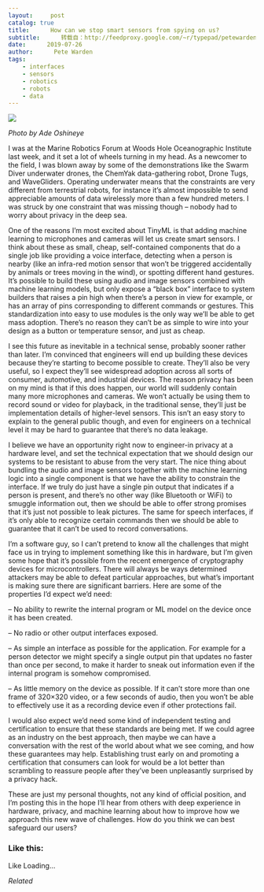 ```yaml
---
layout:     post
catalog: true
title:      How can we stop smart sensors from spying on us?
subtitle:      转载自：http://feedproxy.google.com/~r/typepad/petewarden/~3/tpZdm-uEL6o/
date:      2019-07-26
author:      Pete Warden
tags:
    - interfaces
    - sensors
    - robotics
    - robots
    - data
---
```


![](https://petewarden.files.wordpress.com/2019/07/privacy.png?w=550)


*Photo by Ade Oshineye*

I was at the Marine Robotics Forum at Woods Hole Oceanographic Institute last week, and it set a lot of wheels turning in my head. As a newcomer to the field, I was blown away by some of the demonstrations like the Swarm Diver underwater drones, the ChemYak data-gathering robot, Drone Tugs, and WaveGliders. Operating underwater means that the constraints are very different from terrestrial robots, for instance it’s almost impossible to send appreciable amounts of data wirelessly more than a few hundred meters. I was struck by one constraint that was missing though – nobody had to worry about privacy in the deep sea.

One of the reasons I’m most excited about TinyML is that adding machine learning to microphones and cameras will let us create smart sensors. I think about these as small, cheap, self-contained components that do a single job like providing a voice interface, detecting when a person is nearby (like an infra-red motion sensor that won’t be triggered accidentally by animals or trees moving in the wind), or spotting different hand gestures. It’s possible to build these using audio and image sensors combined with machine learning models, but only expose a “black box” interface to system builders that raises a pin high when there’s a person in view for example, or has an array of pins corresponding to different commands or gestures. This standardization into easy to use modules is the only way we’ll be able to get mass adoption. There’s no reason they can’t be as simple to wire into your design as a button or temperature sensor, and just as cheap.

I see this future as inevitable in a technical sense, probably sooner rather than later. I’m convinced that engineers will end up building these devices because they’re starting to become possible to create. They’ll also be very useful, so I expect they’ll see widespread adoption across all sorts of consumer, automotive, and industrial devices. The reason privacy has been on my mind is that if this does happen, our world will suddenly contain many more microphones and cameras. We won’t actually be using them to record sound or video for playback, in the traditional sense, they’ll just be implementation details of higher-level sensors. This isn’t an easy story to explain to the general public though, and even for engineers on a technical level it may be hard to guarantee that there’s no data leakage.

I believe we have an opportunity right now to engineer-in privacy at a hardware level, and set the technical expectation that we should design our systems to be resistant to abuse from the very start. The nice thing about bundling the audio and image sensors together with the machine learning logic into a single component is that we have the ability to constrain the interface. If we truly do just have a single pin output that indicates if a person is present, and there’s no other way (like Bluetooth or WiFi) to smuggle information out, then we should be able to offer strong promises that it’s just not possible to leak pictures. The same for speech interfaces, if it’s only able to recognize certain commands then we should be able to guarantee that it can’t be used to record conversations.

I’m a software guy, so I can’t pretend to know all the challenges that might face us in trying to implement something like this in hardware, but I’m given some hope that it’s possible from the recent emergence of cryptography devices for microcontrollers. There will always be ways determined attackers may be able to defeat particular approaches, but what’s important is making sure there are significant barriers. Here are some of the properties I’d expect we’d need:

– No ability to rewrite the internal program or ML model on the device once it has been created.

– No radio or other output interfaces exposed.

– As simple an interface as possible for the application. For example for a person detector we might specify a single output pin that updates no faster than once per second, to make it harder to sneak out information even if the internal program is somehow compromised.

– As little memory on the device as possible. If it can’t store more than one frame of 320×320 video, or a few seconds of audio, then you won’t be able to effectively use it as a recording device even if other protections fail.

I would also expect we’d need some kind of independent testing and certification to ensure that these standards are being met. If we could agree as an industry on the best approach, then maybe we can have a conversation with the rest of the world about what we see coming, and how these guarantees may help. Establishing trust early on and promoting a certification that consumers can look for would be a lot better than scrambling to reassure people after they’ve been unpleasantly surprised by a privacy hack.

These are just my personal thoughts, not any kind of official position, and I’m posting this in the hope I’ll hear from others with deep experience in hardware, privacy, and machine learning about how to improve how we approach this new wave of challenges. How do you think we can best safeguard our users?

### Like this:

Like Loading...


*Related*

